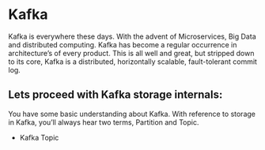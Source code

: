# Kafka
Kafka is everywhere these days. With the advent of Microservices, Big Data and distributed computing. Kafka has become a regular occurrence in architecture’s of every product. This is all well and great, but stripped down to its core, Kafka is a distributed, horizontally scalable, fault-tolerant commit log.

## Lets proceed with Kafka storage internals:
You have some basic understanding about Kafka. With reference to storage in Kafka, you’ll always hear two terms, Partition and Topic.

 - Kafka Topic

<!--stackedit_data:
eyJoaXN0b3J5IjpbMTc1ODIxOTczOCwtMjA1NDQ4NjY4MSwtND
cwNDUyNjA4LDY1MDg5ODE4LC0yMDg4NzQ2NjEyLC0yMDg4NzQ2
NjEyLC0xMTcxOTI4NDUsOTMzMzA5Nzg3LDEyMTg0NzY1MDksLT
E3Mzg0MTQwMywtODgxMDQyNTYxLC0yMDE0MzIyODM1LC0zNzMz
Mjc1NDcsMjM2OTE4NDQ1LC04NTEwODA4NTUsLTE5NzU2ODE1Mz
QsLTIwMzU4MjAzNDYsLTQ1Mzg0NjI2NCwtMTgwODMzMTE5NCw2
NTkyNTY5OTZdfQ==
-->